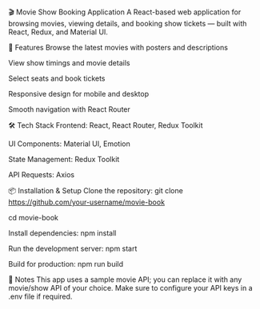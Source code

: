 🎬 Movie Show Booking Application
A React-based web application for browsing movies, viewing details, and booking show tickets — built with React, Redux, and Material UI.

🚀 Features
Browse the latest movies with posters and descriptions

View show timings and movie details

Select seats and book tickets

Responsive design for mobile and desktop

Smooth navigation with React Router

🛠 Tech Stack
Frontend: React, React Router, Redux Toolkit

UI Components: Material UI, Emotion

State Management: Redux Toolkit

API Requests: Axios

📦 Installation & Setup
Clone the repository:
git clone https://github.com/your-username/movie-book

cd movie-book

Install dependencies:
npm install

Run the development server:
npm start

Build for production:
npm run build

📌 Notes
This app uses a sample movie API; you can replace it with any movie/show API of your choice.
Make sure to configure your API keys in a .env file if required.

